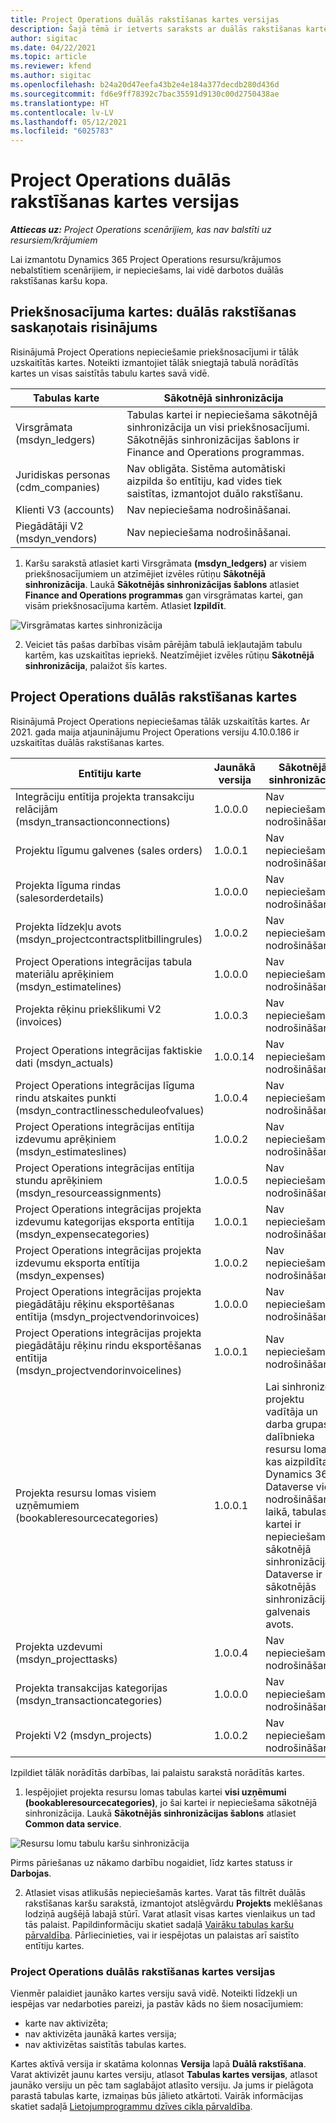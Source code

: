 ```yaml
---
title: Project Operations duālās rakstīšanas kartes versijas
description: Šajā tēmā ir ietverts saraksts ar duālās rakstīšanas kartēm, kas ir nepieciešamas Dynamics 365 Project Operations.
author: sigitac
ms.date: 04/22/2021
ms.topic: article
ms.reviewer: kfend
ms.author: sigitac
ms.openlocfilehash: b24a20d47eefa43b2e4e184a377decdb280d436d
ms.sourcegitcommit: fd6e9ff78392c7bac35591d9130c00d2750438ae
ms.translationtype: HT
ms.contentlocale: lv-LV
ms.lasthandoff: 05/12/2021
ms.locfileid: "6025783"
---
```

# <a name="project-operations-dual-write-map-versions"></a>Project Operations duālās rakstīšanas kartes versijas

_**Attiecas uz:** Project Operations scenārijiem, kas nav balstīti uz resursiem/krājumiem_

Lai izmantotu Dynamics 365 Project Operations resursu/krājumos nebalstītiem scenārijiem, ir nepieciešams, lai vidē darbotos duālās rakstīšanas karšu kopa. 

## <a name="prerequisite-maps-dual-write-orchestration-solution"></a>Priekšnosacījuma kartes: duālās rakstīšanas saskaņotais risinājums

Risinājumā Project Operations nepieciešamie priekšnosacījumi ir tālāk uzskaitītās kartes. Noteikti izmantojiet tālāk sniegtajā tabulā norādītās kartes un visas saistītās tabulu kartes savā vidē.

| Tabulas karte | Sākotnējā sinhronizācija |
| --- | --- |
| Virsgrāmata (msdyn_ledgers) | Tabulas kartei ir nepieciešama sākotnējā sinhronizācija un visi priekšnosacījumi. Sākotnējās sinhronizācijas šablons ir Finance and Operations programmas. |
| Juridiskas personas (cdm_companies) | Nav obligāta. Sistēma automātiski aizpilda šo entītiju, kad vides tiek saistītas, izmantojot duālo rakstīšanu. |
| Klienti V3 (accounts) | Nav nepieciešama nodrošināšanai. |
| Piegādātāji V2 (msdyn_vendors) | Nav nepieciešama nodrošināšanai. |

1. Karšu sarakstā atlasiet karti Virsgrāmata **(msdyn\_ledgers)** ar visiem priekšnosacījumiem un atzīmējiet izvēles rūtiņu **Sākotnējā sinhronizācija**. Laukā **Sākotnējās sinhronizācijas šablons** atlasiet **Finance and Operations programmas** gan virsgrāmatas kartei, gan visām priekšnosacījuma kartēm. Atlasiet **Izpildīt**.

![Virsgrāmatas kartes sinhronizācija](media/DW6.png)

2. Veiciet tās pašas darbības visām pārējām tabulā iekļautajām tabulu kartēm, kas uzskaitītas iepriekš. Neatzīmējiet izvēles rūtiņu **Sākotnējā sinhronizācija**, palaižot šīs kartes.

## <a name="project-operations-dual-write-maps"></a>Project Operations duālās rakstīšanas kartes

Risinājumā Project Operations nepieciešamas tālāk uzskaitītās kartes. Ar 2021. gada maija atjauninājumu Project Operations versiju 4.10.0.186 ir uzskaitītas duālās rakstīšanas kartes.

| **Entītiju karte** | **Jaunākā versija** | **Sākotnējā sinhronizācija** |
| --- | --- | --- |
| Integrāciju entītija projekta transakciju relācijām (msdyn\_transactionconnections) | 1.0.0.0 | Nav nepieciešama nodrošināšanai. |
| Projektu līgumu galvenes (sales orders) | 1.0.0.1 | Nav nepieciešama nodrošināšanai. |
| Projekta līguma rindas (salesorderdetails) | 1.0.0.0 | Nav nepieciešama nodrošināšanai. |
| Projekta līdzekļu avots (msdyn_projectcontractsplitbillingrules) | 1.0.0.2 | Nav nepieciešama nodrošināšanai. |
| Project Operations integrācijas tabula materiālu aprēķiniem (msdyn\_estimatelines) | 1.0.0.0 | Nav nepieciešama nodrošināšanai. |
| Projekta rēķinu priekšlikumi V2 (invoices) | 1.0.0.3 | Nav nepieciešama nodrošināšanai. |
| Project Operations integrācijas faktiskie dati (msdyn_actuals) | 1.0.0.14 | Nav nepieciešama nodrošināšanai. |
| Project Operations integrācijas līguma rindu atskaites punkti (msdyn_contractlinesscheduleofvalues) | 1.0.0.4 | Nav nepieciešama nodrošināšanai. |
| Project Operations integrācijas entītija izdevumu aprēķiniem (msdyn_estimateslines) | 1.0.0.2 | Nav nepieciešama nodrošināšanai. |
| Project Operations integrācijas entītija stundu aprēķiniem (msdyn_resourceassignments) | 1.0.0.5 | Nav nepieciešama nodrošināšanai. |
| Project Operations integrācijas projekta izdevumu kategorijas eksporta entītija (msdyn_expensecategories) | 1.0.0.1 | Nav nepieciešama nodrošināšanai. |
| Project Operations integrācijas projekta izdevumu eksporta entītija (msdyn_expenses) | 1.0.0.2 | Nav nepieciešama nodrošināšanai. |
| Project Operations integrācijas projekta piegādātāju rēķinu eksportēšanas entītija (msdyn_projectvendorinvoices) | 1.0.0.0 | Nav nepieciešama nodrošināšanai. |
| Project Operations integrācijas projekta piegādātāju rēķinu rindu eksportēšanas entītija (msdyn_projectvendorinvoicelines) | 1.0.0.1 | Nav nepieciešama nodrošināšanai. |
| Projekta resursu lomas visiem uzņēmumiem (bookableresourcecategories) | 1.0.0.1 | Lai sinhronizētu projektu vadītāja un darba grupas dalībnieka resursu lomas, kas aizpildītas Dynamics 365 Dataverse vidē nodrošināšanas laikā, tabulas kartei ir nepieciešama sākotnējā sinhronizācija. Dataverse ir sākotnējās sinhronizācijas galvenais avots. |
| Projekta uzdevumi (msdyn_projecttasks) | 1.0.0.4 | Nav nepieciešama nodrošināšanai. |
| Projekta transakcijas kategorijas (msdyn_transactioncategories) | 1.0.0.0 | Nav nepieciešama nodrošināšanai. |
| Projekti V2 (msdyn_projects) | 1.0.0.2 | Nav nepieciešama nodrošināšanai. |

Izpildiet tālāk norādītās darbības, lai palaistu sarakstā norādītās kartes.

1. Iespējojiet projekta resursu lomas tabulas kartei **visi uzņēmumi (bookableresourcecategories)**, jo šai kartei ir nepieciešama sākotnējā sinhronizācija. Laukā **Sākotnējās sinhronizācijas šablons** atlasiet **Common data service**. 

 ![Resursu lomu tabulu karšu sinhronizācija](media/6ResourceInitialSync.jpg)

 Pirms pāriešanas uz nākamo darbību nogaidiet, līdz kartes statuss ir **Darbojas**.

2. Atlasiet visas atlikušās nepieciešamās kartes. Varat tās filtrēt duālās rakstīšanas karšu sarakstā, izmantojot atslēgvārdu **Projekts** meklēšanas lodziņā augšējā labajā stūrī. Varat atlasīt visas kartes vienlaikus un tad tās palaist. Papildinformāciju skatiet sadaļā [Vairāku tabulas karšu pārvaldība](/dynamics365/fin-ops-core/dev-itpro/data-entities/dual-write/multiple-entity-maps). Pārliecinieties, vai ir iespējotas un palaistas arī saistīto entītiju kartes.

### <a name="project-operations-dual-write-map-versions"></a>Project Operations duālās rakstīšanas kartes versijas

Vienmēr palaidiet jaunāko kartes versiju savā vidē. Noteikti līdzekļi un iespējas var nedarboties pareizi, ja pastāv kāds no šiem nosacījumiem:

- karte nav aktivizēta;
- nav aktivizēta jaunākā kartes versija; 
- nav aktivizētas saistītās tabulas kartes.

Kartes aktīvā versija ir skatāma kolonnas **Versija** lapā **Duālā rakstīšana**. Varat aktivizēt jaunu kartes versiju, atlasot **Tabulas kartes versijas**, atlasot jaunāko versiju un pēc tam saglabājot atlasīto versiju. Ja jums ir pielāgota parastā tabulas karte, izmaiņas būs jālieto atkārtoti. Vairāk informācijas skatiet sadaļā [Lietojumprogrammu dzīves cikla pārvaldība](/dynamics365/fin-ops-core/dev-itpro/data-entities/dual-write/app-lifecycle-management).
